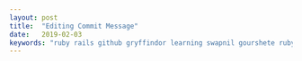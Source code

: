 ```yaml
---
layout: post
title:  "Editing Commit Message"
date:   2019-02-03
keywords: "ruby rails github gryffindor learning swapnil gourshete ruby on rails sidekiq background-jobs async"
---
```


